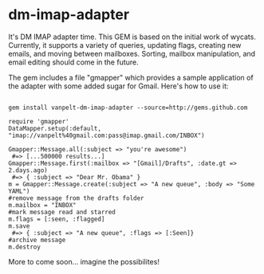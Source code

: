 dm-imap-adapter
=============

It's DM IMAP adapter time.  This GEM is based on the initial work of wycats.  Currently, it supports a variety of queries, updating flags, creating new emails, and moving between mailboxes.  Sorting, mailbox manipulation, and email editing should come in the future.

The gem includes a file "gmapper" which provides a sample application of the adapter with some added sugar for Gmail.  Here's how to use it:

<pre><code>
gem install vanpelt-dm-imap-adapter --source=http://gems.github.com
  
require 'gmapper'
DataMapper.setup(:default, "imap://vanpelt%40gmail.com:pass@imap.gmail.com/INBOX")

Gmapper::Message.all(:subject => "you're awesome") 
 #=> [...500000 results...]
Gmapper::Message.first(:mailbox => "[Gmail]/Drafts", :date.gt => 2.days.ago)
 #=> { :subject => "Dear Mr. Obama" }
m = Gmapper::Message.create(:subject => "A new queue", :body => "Some YAML")
#remove message from the drafts folder
m.mailbox = "INBOX"
#mark message read and starred
m.flags = [:seen, :flagged]
m.save
 #=> { :subject => "A new queue", :flags => [:Seen]}
#archive message
m.destroy
</code></pre>

More to come soon... imagine the possibilites!